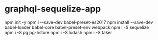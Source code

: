 # graphql-sequelize-app


npm init -y
npm i --save-dev babel-preset-es2017
npm install --save-dev babel-loader babel-core babel-preset-env webpack
npm i -S sequelize
npm i -S pg pg-hstore
npm i -S lodash
npm i -S faker
